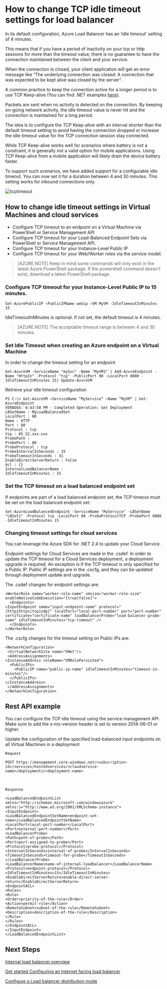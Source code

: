 <properties 
   pageTitle="Configure Load balancer TCP idle timeout | Microsoft Azure"
   description="Configure Load balancer TCP idle timeout"
   services="load-balancer"
   documentationCenter="na"
   authors="joaoma"
   manager="adinah"
   editor="tysonn" />
<tags 
   ms.service="load-balancer"
   ms.devlang="na"
   ms.topic="article"
   ms.tgt_pltfrm="na"
   ms.workload="infrastructure-services"
   ms.date="08/12/2015"
   ms.author="joaoma" />

# How to change TCP idle timeout settings for load balancer

In its default configuration, Azure Load Balancer has an ‘idle timeout’ setting of 4 minutes.

This means that if you have a period of inactivity on your tcp or http sessions for more than the timeout value, there is no guarantee to have the connection maintained between the client and your service.

When the connection is closed, your client application will get an error message like “The underlying connection was closed: A connection that was expected to be kept alive was closed by the server”.

A common practice to keep the connection active for a longer period is to use TCP Keep-alive (You can find .NET examples [here](https://msdn.microsoft.com/library/system.net.servicepoint.settcpkeepalive.aspx)).

Packets are sent when no activity is detected on the connection. By keeping on-going network activity, the idle timeout value is never hit and the connection is maintained for a long period.

The idea is to configure the TCP Keep-alive with an interval shorter than the default timeout setting to avoid having the connection dropped or increase the idle timeout value for the TCP connection session stay connected.

While TCP Keep-alive works well for scenarios where battery is not a constraint, it is generally not a valid option for mobile applications. Using TCP Keep-alive from a mobile application will likely drain the device battery faster.

To support such scenarios, we have added support for a configurable idle timeout. You can now set it for a duration between 4 and 30 minutes. This setting works for inbound connections only.

![tcptimeout](./media/load-balancer-tcp-idle-timeout/image1.png)


## How to change idle timeout settings in Virtual Machines and cloud services

- Configure TCP timeout to an endpoint on a Virtual Machine via PowerShell or Service Management API
- Configure TCP timeout for your Load-Balanced Endpoint Sets via PowerShell or Service Management API.
- Configure TCP timeout for your Instance-Level Public IP
- Configure TCP timeout for your Web/Worker roles via the service model.
 

>[AZURE.NOTE] Keep in mind some commands will only exist in the latest Azure PowerShell package. If the powershell command doesn't exist, download a latest PowerShell package.

 
### Configure TCP timeout for your Instance-Level Public IP to 15 minutes.

	Set-AzurePublicIP –PublicIPName webip –VM MyVM -IdleTimeoutInMinutes 15

IdleTimeoutInMinutes is optional. If not set, the default timeout is 4 minutes. 

>[AZURE.NOTE] The acceptable timeout range is between 4 and 30 minutes.
 
### Set Idle Timeout when creating an Azure endpoint on a Virtual Machine

In order to change the timeout setting for an endpoint

	Get-AzureVM -ServiceName "mySvc" -Name "MyVM1" | Add-AzureEndpoint -Name "HttpIn" -Protocol "tcp" -PublicPort 80 -LocalPort 8080 -IdleTimeoutInMinutes 15| Update-AzureVM
 
Retrieve your idle timeout configuration

	PS C:\> Get-AzureVM –ServiceName “MyService” –Name “MyVM” | Get-AzureEndpoint
	VERBOSE: 6:43:50 PM - Completed Operation: Get Deployment
	LBSetName : MyLoadBalancedSet
	LocalPort : 80
	Name : HTTP
	Port : 80
	Protocol : tcp
	Vip : 65.52.xxx.xxx
	ProbePath :
	ProbePort : 80
	ProbeProtocol : tcp
	ProbeIntervalInSeconds : 15
	ProbeTimeoutInSeconds : 31
	EnableDirectServerReturn : False
	Acl : {}
	InternalLoadBalancerName :
	IdleTimeoutInMinutes : 15
 
### Set the TCP timeout on a load balanced endpoint set

If endpoints are part of a load balanced endpoint set, the TCP timeout must be set on the load balanced endpoint set:

	Set-AzureLoadBalancedEndpoint -ServiceName "MyService" -LBSetName "LBSet1" -Protocol tcp -LocalPort 80 -ProbeProtocolTCP -ProbePort 8080 -IdleTimeoutInMinutes 15
 
### Changing timeout settings for cloud services

You can leverage the Azure SDK for .NET 2.4 to update your Cloud Service.

Endpoint settings for Cloud Services are made in the .csdef. In order to update the TCP timeout for a Cloud Services deployment, a deployment upgrade is required. An exception is if the TCP timeout is only specified for a Public IP. Public IP settings are in the .cscfg, and they can be updated through deployment update and upgrade.

The .csdef changes for endpoint settings are:

	<WorkerRole name="worker-role-name" vmsize="worker-role-size" enableNativeCodeExecution="[true|false]">
	  <Endpoints>
    <InputEndpoint name="input-endpoint-name" protocol="[http|https|tcp|udp]" localPort="local-port-number" port="port-number" certificate="certificate-name" loadBalancerProbe="load-balancer-probe-name" idleTimeoutInMinutes="tcp-timeout" />
	  </Endpoints>
	</WorkerRole>

The .cscfg changes for the timeout setting on Public IPs are:

	<NetworkConfiguration>
 	 <VirtualNetworkSite name="VNet"/>
 	 <AddressAssignments>
    <InstanceAddress roleName="VMRolePersisted">
      <PublicIPs>
        <PublicIP name="public-ip-name" idleTimeoutInMinutes="timeout-in-minutes"/>
      </PublicIPs>
    </InstanceAddress>
 	 </AddressAssignments>
	</NetworkConfiguration>

## Rest API example

You can configure the TCP idle timeout using the service management API
Make sure to add the x-ms-version header  is set to version 2014-06-01 or higher.
 
Update the configuration of the specified load-balanced input endpoints on all Virtual Machines in a deployment
	
	Request

	POST https://management.core.windows.net/<subscription-id>/services/hostedservices/<cloudservice-name>/deployments/<deployment-name>
<BR>

	Response

	<LoadBalancedEndpointList xmlns="http://schemas.microsoft.com/windowsazure" xmlns:i="http://www.w3.org/2001/XMLSchema-instance">
	<InputEndpoint>
	<LoadBalancedEndpointSetName>endpoint-set-name</LoadBalancedEndpointSetName>
	<LocalPort>local-port-number</LocalPort>
	<Port>external-port-number</Port>
	<LoadBalancerProbe>
	<Path>path-of-probe</Path>
	<Port>port-assigned-to-probe</Port>
	<Protocol>probe-protocol</Protocol>
	<IntervalInSeconds>interval-of-probe</IntervalInSeconds>
	<TimeoutInSeconds>timeout-for-probe</TimeoutInSeconds>
	</LoadBalancerProbe>
	<LoadBalancerName>name-of-internal-loadbalancer</LoadBalancerName>
	<Protocol>endpoint-protocol</Protocol>
	<IdleTimeoutInMinutes>15</IdleTimeoutInMinutes>
	<EnableDirectServerReturn>enable-direct-server-return</EnableDirectServerReturn>
	<EndpointACL>
	<Rules>
	<Rule>
	<Order>priority-of-the-rule</Order>
	<Action>permit-rule</Action>
	<RemoteSubnet>subnet-of-the-rule</RemoteSubnet>
	<Description>description-of-the-rule</Description>
	</Rule>
	</Rules>
	</EndpointACL>
	</InputEndpoint>
	</LoadBalancedEndpointList>

## Next Steps

[Internal load balancer overview](load-balancer-internal-overview.md)

[Get started Configuring an Internet facing load balancer](load-balancer-internet-getstarted.md)

[Configure a Load balancer distribution mode](load-balancer-distribution-mode.md)

 